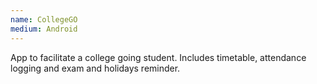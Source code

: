 ```yaml
---
name: CollegeGO
medium: Android
---
```

App to facilitate a college going student. Includes timetable, attendance logging and exam and holidays reminder.